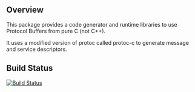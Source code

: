 ## Overview

This package provides a code generator and runtime libraries to use Protocol Buffers from pure C (not C++).

It uses a modified version of protoc called protoc-c to generate message and service descriptors.

## Build Status

[![Build Status](https://travis-ci.org/protobuf-c/protobuf-c.png?branch=master)](https://travis-ci.org/protobuf-c/protobuf-c)
